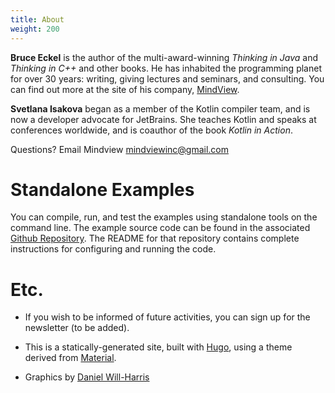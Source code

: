 ```yaml
---
title: About
weight: 200
---
```


**Bruce Eckel** is the author of the multi-award-winning *Thinking in Java* and
*Thinking in C++* and other books. He has inhabited the programming planet for
over 30 years: writing, giving lectures and seminars, and consulting. You can
find out more at the site of his company,
<a href="http://mindviewllc.com/" target="_blank">MindView</a>.

**Svetlana Isakova** began as a member of the Kotlin compiler team, and is now a
developer advocate for JetBrains. She teaches Kotlin and speaks at conferences
worldwide, and is coauthor of the book *Kotlin in Action*.

Questions? Email Mindview <mindviewinc@gmail.com>

# Standalone Examples

You can compile, run, and test the examples using standalone tools on the
command line. The example source code can be found in the associated [Github
Repository](https://github.com/BruceEckel/AtomicKotlinExamples). The README for
that repository contains complete instructions for configuring and running the
code.

# Etc.

+ If you wish to be informed of future activities, you can sign
  up for the newsletter (to be added).

+ This is a statically-generated site, built with
<a href="https://www.gohugo.io" target="_blank">Hugo</a>, using a theme derived from
<a href="http://github.com/digitalcraftsman/hugo-material-docs" target="_blank">Material</a>.

+ Graphics by <a href="http://www.Will-Harris.com">Daniel Will-Harris</a>
